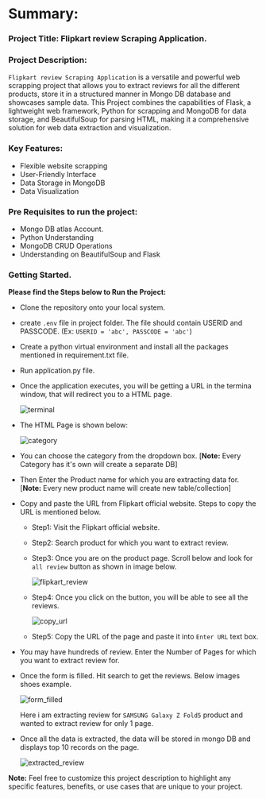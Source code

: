 # Summary:
### **Project Title:** Flipkart review Scraping Application.

### **Project Description:**
`Flipkart review Scraping Application` is a versatile and powerful web scrapping project that allows you to extract reviews for all the different products, store it in a structured manner in Mongo DB database and showcases sample data. This Project combines the capabilities of Flask, a lightweight web framework, Python for scrapping and MongoDB for data storage, and BeautifulSoup for parsing HTML, making it a comprehensive solution for web data extraction and visualization.

### **Key Features:**
* Flexible website scrapping
* User-Friendly Interface
* Data Storage in MongoDB
* Data Visualization

### **Pre Requisites to run the project:**
* Mongo DB atlas Account.
* Python Understanding
* MongoDB CRUD Operations
* Understanding on BeautifulSoup and Flask

### Getting Started.
**Please find the Steps below to Run the Project:**
* Clone the repository onto your local system.
* create `.env` file in project folder. The file should contain USERID and PASSCODE. (Ex: `USERID = 'abc', PASSCODE = 'abc'`)
* Create a python virtual environment and install all the packages mentioned in requirement.txt file.
* Run application.py file.
* Once the application executes, you will be getting a URL in the termina window, that will redirect you to a HTML page.
  
  ![terminal](https://github.com/Kashyap-08/Projects/assets/72156887/8c6076de-5f7f-4919-9d3b-13c6e682be7d)

* The HTML Page is shown below:
  
  ![category](https://github.com/Kashyap-08/Projects/assets/72156887/6f3c632c-bb63-4be0-9a46-c5168daa74ba)

* You can choose  the category from the dropdown box. [**Note:** Every Category has it's own will create a separate DB]
* Then Enter the Product name for which you are extracting data for. [**Note:** Every new product name will create new table/collection]
* Copy and paste the URL from Flipkart official website. Steps to copy the URL is mentioned below.
  - Step1: Visit the Flipkart official website.
  - Step2: Search product for which you want to extract review.
  - Step3: Once you are on the product page. Scroll below and look for `all review` button as shown in image below.
    
    ![flipkart_review](https://github.com/Kashyap-08/Projects/assets/72156887/2bc95560-db59-4057-91fd-9f30d270ccc0)
  
  - Step4: Once you click on the button, you will be able to see all the reviews.
    
    ![copy_url](https://github.com/Kashyap-08/Projects/assets/72156887/023fa902-dace-401e-9a01-3ac4dfefe5f6)
  
  - Step5: Copy the URL of the page and paste it into `Enter URL` text box.

* You may have hundreds of review. Enter the Number of Pages for which you want to extract review for.
* Once the form is filled. Hit search to get the reviews. Below images shoes example.
  
  ![form_filled](https://github.com/Kashyap-08/Projects/assets/72156887/9d40df11-7a2e-42d8-8a21-30dfdc516551)

  Here i am extracting review for `SAMSUNG Galaxy Z Fold5` product and wanted to extract review for only 1 page.
  
* Once all the data is extracted, the data will be stored in mongo DB and displays top 10 records on the page.
  
  ![extracted_review](https://github.com/Kashyap-08/Projects/assets/72156887/addb7aec-8f41-49e6-9086-cc61b8bd1ed2)




**Note:** Feel free to customize this project description to highlight any specific features, benefits, or use cases that are unique to your project.
